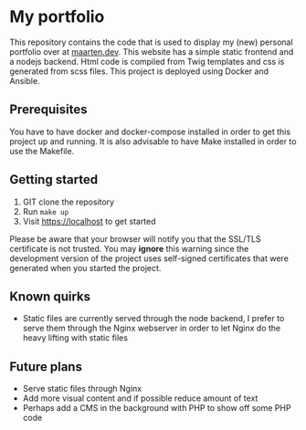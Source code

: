 # My portfolio

This repository contains the code that is used to display my (new) personal portfolio
over at [maarten.dev](https://maarten.dev). This website has a simple static frontend
and a nodejs backend. Html code is compiled from Twig templates and css is generated
from scss files. This project is deployed using Docker and Ansible.

## Prerequisites

You have to have docker and docker-compose installed in order to get this project
up and running. It is also advisable to have Make installed in order to use the Makefile.

## Getting started

1. GIT clone the repository
2. Run `make up`
3. Visit [https://localhost](https://localhost) to get started

Please be aware that your browser will notify you that the SSL/TLS certificate is not trusted.
You may **ignore** this warning since the development version of the project uses
self-signed certificates that were generated when you started the project.

## Known quirks

* Static files are currently served through the node backend, I prefer to serve them
through the Nginx webserver in order to let Nginx do the heavy lifting with static files

## Future plans

* Serve static files through Nginx
* Add more visual content and if possible reduce amount of text
* Perhaps add a CMS in the background with PHP to show off some PHP code
